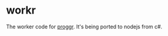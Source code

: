 workr
=====

The worker code for [proggr](http://github.com/codeimpossible/proggr). It's being ported to nodejs from c#.
